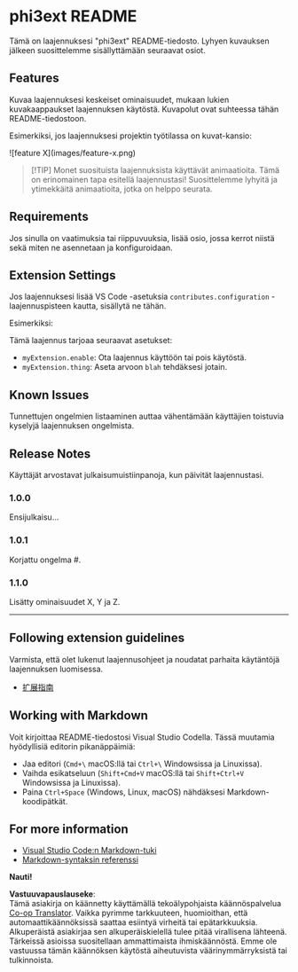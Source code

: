 <!--
CO_OP_TRANSLATOR_METADATA:
{
  "original_hash": "be0b2937160c486180ded27e4f14adeb",
  "translation_date": "2025-07-16T16:36:42+00:00",
  "source_file": "code/07.Lab/01/AIPC/extensions/phi3ext/README.md",
  "language_code": "fi"
}
-->
# phi3ext README

Tämä on laajennuksesi "phi3ext" README-tiedosto. Lyhyen kuvauksen jälkeen suosittelemme sisällyttämään seuraavat osiot.

## Features

Kuvaa laajennuksesi keskeiset ominaisuudet, mukaan lukien kuvakaappaukset laajennuksen käytöstä. Kuvapolut ovat suhteessa tähän README-tiedostoon.

Esimerkiksi, jos laajennuksesi projektin työtilassa on kuvat-kansio:

\!\[feature X\]\(images/feature-x.png\)

> [!TIP] Monet suosituista laajennuksista käyttävät animaatioita. Tämä on erinomainen tapa esitellä laajennustasi! Suosittelemme lyhyitä ja ytimekkäitä animaatioita, jotka on helppo seurata.

## Requirements

Jos sinulla on vaatimuksia tai riippuvuuksia, lisää osio, jossa kerrot niistä sekä miten ne asennetaan ja konfiguroidaan.

## Extension Settings

Jos laajennuksesi lisää VS Code -asetuksia `contributes.configuration` -laajennuspisteen kautta, sisällytä ne tähän.

Esimerkiksi:

Tämä laajennus tarjoaa seuraavat asetukset:

* `myExtension.enable`: Ota laajennus käyttöön tai pois käytöstä.
* `myExtension.thing`: Aseta arvoon `blah` tehdäksesi jotain.

## Known Issues

Tunnettujen ongelmien listaaminen auttaa vähentämään käyttäjien toistuvia kyselyjä laajennuksen ongelmista.

## Release Notes

Käyttäjät arvostavat julkaisumuistiinpanoja, kun päivität laajennustasi.

### 1.0.0

Ensijulkaisu...

### 1.0.1

Korjattu ongelma #.

### 1.1.0

Lisätty ominaisuudet X, Y ja Z.

---

## Following extension guidelines

Varmista, että olet lukenut laajennusohjeet ja noudatat parhaita käytäntöjä laajennuksen luomisessa.

* [扩展指南](https://code.visualstudio.com/api/references/extension-guidelines?WT.mc_id=aiml-137032-kinfeylo)

## Working with Markdown

Voit kirjoittaa README-tiedostosi Visual Studio Codella. Tässä muutamia hyödyllisiä editorin pikanäppäimiä:

* Jaa editori (`Cmd+\` macOS:llä tai `Ctrl+\` Windowsissa ja Linuxissa).
* Vaihda esikatseluun (`Shift+Cmd+V` macOS:llä tai `Shift+Ctrl+V` Windowsissa ja Linuxissa).
* Paina `Ctrl+Space` (Windows, Linux, macOS) nähdäksesi Markdown-koodipätkät.

## For more information

* [Visual Studio Code:n Markdown-tuki](http://code.visualstudio.com/docs/languages/markdown?WT.mc_id=aiml-137032-kinfeylo)
* [Markdown-syntaksin referenssi](https://help.github.com/articles/markdown-basics/)

**Nauti!**

**Vastuuvapauslauseke**:  
Tämä asiakirja on käännetty käyttämällä tekoälypohjaista käännöspalvelua [Co-op Translator](https://github.com/Azure/co-op-translator). Vaikka pyrimme tarkkuuteen, huomioithan, että automaattikäännöksissä saattaa esiintyä virheitä tai epätarkkuuksia. Alkuperäistä asiakirjaa sen alkuperäiskielellä tulee pitää virallisena lähteenä. Tärkeissä asioissa suositellaan ammattimaista ihmiskäännöstä. Emme ole vastuussa tämän käännöksen käytöstä aiheutuvista väärinymmärryksistä tai tulkinnoista.